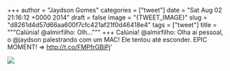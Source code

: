 
+++
author = "Jaydson Gomes"
categories = ["tweet"]
date = "Sat Aug 02 21:16:12 +0000 2014"
draft = false
image = "{TWEET_IMAGE}"
slug = "d8261d4d57d66aa600f7cfc421af21f0d46418e4"
tags = ["tweet"]
title = """Calúnia! @almirfilho: Olh..."""
+++
Calúnia! @almirfilho: Olha ai pessoal, o @jaydson palestrando com um MAC! Ele tentou até esconder. EPIC MOMENT! ⇒ http://t.co/FMPfrGBiPj'

![](/images/tweet-media/495679484218335232-BuD4KsyIEAAXK1C.jpg)
